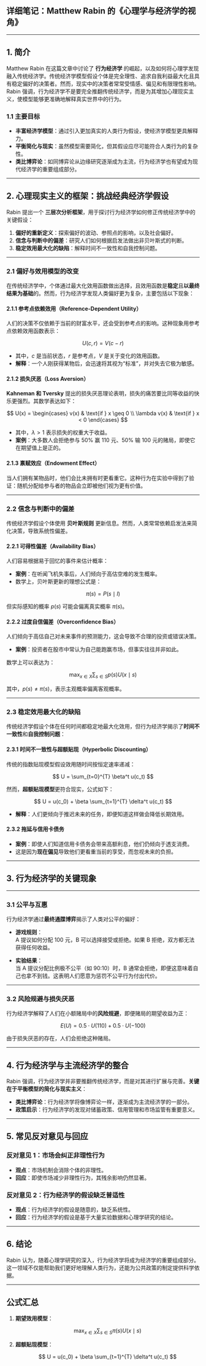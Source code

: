## **详细笔记：Matthew Rabin 的《心理学与经济学的视角》**

---

## **1. 简介**  

Matthew Rabin 在这篇文章中讨论了 **行为经济学** 的崛起，以及如何将心理学发现融入传统经济学。传统经济学模型假设个体是完全理性、追求自我利益最大化且具有稳定偏好的决策者。然而，现实中的决策者常常受情感、偏见和有限理性影响。Rabin 强调，行为经济学不是要完全推翻传统经济学，而是为其增加心理现实主义，使模型能够更准确地解释真实世界中的行为。

### **1.1 主要目标**  
- **丰富经济学模型**：通过引入更加真实的人类行为假设，使经济学模型更具解释力。  
- **平衡简化与现实**：虽然模型需要简化，但其假设应尽可能符合人类行为的复杂性。  
- **类比博弈论**：如同博弈论从边缘研究逐渐成为主流，行为经济学也有望成为现代经济学的重要组成部分。

---

## **2. 心理现实主义的框架：挑战经典经济学假设**

Rabin 提出一个 **三层次分析框架**，用于探讨行为经济学如何修正传统经济学中的关键假设：

1. **偏好的重新定义**：探索偏好的波动、参照点的影响，以及社会偏好。
2. **信念与判断中的偏差**：研究人们如何根据启发法做出非贝叶斯式的判断。
3. **稳定效用最大化的缺陷**：解释时间不一致性和自我控制问题。

---

### **2.1 偏好与效用模型的改变**

在传统经济学中，个体通过最大化效用函数做出选择，且效用函数是**稳定**且**以最终结果为基础**的。然而，行为经济学发现人类偏好更为复杂，主要包括以下现象：

#### **2.1.1 参考点依赖效用（Reference-Dependent Utility）**

人们的决策不仅依赖于当前的财富水平，还会受到参考点的影响。这种现象用参考点依赖效用函数表示：

$$
U(c, r) = V(c - r)  
$$

- 其中，$c$ 是当前状态，$r$ 是参考点，$V$ 是关于变化的效用函数。
- **解释**：一个人刚获得某物后，会迅速将其视为“标准”，并对失去它极为敏感。

#### **2.1.2 损失厌恶（Loss Aversion）**

**Kahneman 和 Tversky** 提出的损失厌恶理论表明，损失的痛苦要比同等收益的快乐更强烈。其数学表达如下：

$$
U(x) =  
\begin{cases}  
v(x) & \text{if } x \geq 0 \\  
\lambda v(x) & \text{if } x < 0  
\end{cases}  
$$

- 其中，$\lambda > 1$ 表示损失的权重大于收益。  
- **案例**：大多数人会拒绝参与 50% 赢 110 元、50% 输 100 元的赌局，即使它在期望值上是正的。

#### **2.1.3 禀赋效应（Endowment Effect）**

当人们拥有某物品时，他们会比未拥有时更看重它。这种行为在实验中得到了验证：随机分配给参与者的物品会立即被他们视为更有价值。

---

### **2.2 信念与判断中的偏差**

传统经济学假设个体使用 **贝叶斯规则** 更新信息。然而，人类常常依赖启发法来简化决策，导致系统性偏差。

#### **2.2.1 可得性偏差（Availability Bias）**

人们容易根据易于回忆的事件来估计概率：

- **案例**：在听闻飞机失事后，人们倾向于高估空难的发生概率。  
- 数学上，贝叶斯更新的理想公式是：

$$
\pi(s) = P(s \mid I)  
$$

但实际感知的概率 $p(s)$ 可能会偏离真实概率 $\pi(s)$。

#### **2.2.2 过度自信偏差（Overconfidence Bias）**

人们倾向于高估自己对未来事件的预测能力，这会导致不合理的投资或错误决策。

- **案例**：投资者在股市中常认为自己能跑赢市场，但事实往往并非如此。

数学上可以表达为：

$$
\max_{x \in X} \sum_{s \in S} p(s) U(x \mid s)  
$$

其中，$p(s) \neq \pi(s)$，表示主观概率偏离客观概率。

---

### **2.3 稳定效用最大化的缺陷**

传统经济学假设个体在任何时间都稳定地最大化效用，但行为经济学揭示了**时间不一致性**和**自我控制问题**：

#### **2.3.1 时间不一致性与超额贴现（Hyperbolic Discounting）**

传统的指数贴现模型假设效用随时间按恒定速率递减：

$$
U = \sum_{t=0}^{T} \beta^t u(c_t)  
$$

然而，**超额贴现模型**更符合现实，公式如下：

$$
U = u(c_0) + \beta \sum_{t=1}^{T} \delta^t u(c_t)  
$$

- **解释**：人们更倾向于推迟未来的任务，即便知道这样做会降低长期效用。

#### **2.3.2 拖延与信用卡债务**

- **案例**：即使人们知道信用卡债务会带来高额利息，他们仍倾向于透支消费。
- 这是因为**现在偏见**导致他们更看重当前的享受，而忽视未来的负担。

---

## **3. 行为经济学的关键现象**

---

### **3.1 公平与互惠**

行为经济学通过**最终通牒博弈**揭示了人类对公平的偏好：

- **游戏规则**：  
  A 提议如何分配 100 元，B 可以选择接受或拒绝。如果 B 拒绝，双方都无法获得任何收益。

- **实验结果**：  
  当 A 提议分配比例极不公平（如 90:10）时，B 通常会拒绝，即便这意味着自己也拿不到钱。这表明人们愿意为惩罚不公平行为付出代价。

---

### **3.2 风险规避与损失厌恶**

行为经济学解释了人们在小额赌局中的**风险规避**，即便赌局的期望收益为正：

$$
E(U) = 0.5 \cdot U(110) + 0.5 \cdot U(-100)  
$$

由于损失厌恶的存在，人们会拒绝这种赌局。

---

## **4. 行为经济学与主流经济学的整合**

Rabin 强调，行为经济学并非要推翻传统经济学，而是对其进行扩展与完善。**关键在于平衡模型的简化与现实主义**：

- **类比博弈论**：行为经济学将像博弈论一样，逐渐成为主流经济学的一部分。
- **政策启示**：行为经济学的发现对储蓄政策、信用管理和市场监管有重要意义。

---

## **5. 常见反对意见与回应**

### **反对意见 1：市场会纠正非理性行为**

- **观点**：市场机制会消除个体的非理性。  
- **回应**：即使市场减少非理性行为，其残余影响仍然显著。

### **反对意见 2：行为经济学的假设缺乏普适性**

- **观点**：行为经济学的假设是随意的，缺乏系统性。  
- **回应**：行为经济学的假设是基于大量实验数据和心理学研究的结论。

---

## **6. 结论**

Rabin 认为，随着心理学研究的深入，行为经济学将成为经济学的重要组成部分。这一领域不仅能帮助我们更好地理解人类行为，还能为公共政策的制定提供科学依据。

---

## **公式汇总**

1. **期望效用模型**：

   $$
   \max_{x \in X} \sum_{s \in S} \pi(s) U(x \mid s)  
   $$

2. **超额贴现模型**：

   $$
   U = u(c_0) + \beta \sum_{t=1}^{T} \delta^t u(c_t)
   $$